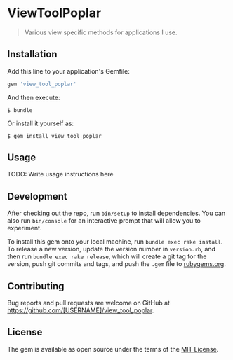 # ViewToolPoplar

 > Various view specific methods for applications I use.

## Installation

Add this line to your application's Gemfile:

```ruby
gem 'view_tool_poplar'
```

And then execute:

    $ bundle

Or install it yourself as:

    $ gem install view_tool_poplar

## Usage

TODO: Write usage instructions here

## Development

After checking out the repo, run `bin/setup` to install dependencies. You can also run `bin/console` for an interactive prompt that will allow you to experiment.

To install this gem onto your local machine, run `bundle exec rake install`. To release a new version, update the version number in `version.rb`, and then run `bundle exec rake release`, which will create a git tag for the version, push git commits and tags, and push the `.gem` file to [rubygems.org](https://rubygems.org).

## Contributing

Bug reports and pull requests are welcome on GitHub at https://github.com/[USERNAME]/view_tool_poplar.


## License

The gem is available as open source under the terms of the [MIT License](http://opensource.org/licenses/MIT).

